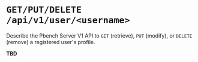 # `GET/PUT/DELETE /api/v1/user/<username>`

Describe the Pbench Server V1 API to `GET` (retrieve), `PUT` (modify), or `DELETE` (remove) a registered user's profile.

__TBD__
